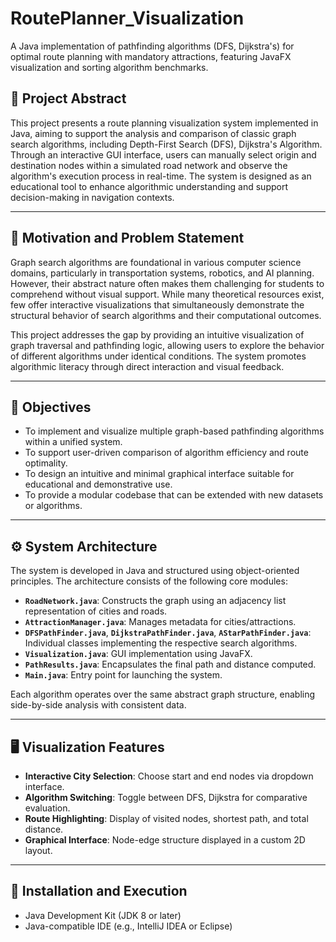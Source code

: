 # RoutePlanner_Visualization
A Java implementation of pathfinding algorithms (DFS, Dijkstra's) for optimal route planning with mandatory attractions, featuring JavaFX visualization and sorting algorithm benchmarks.

## 🧭 Project Abstract

This project presents a route planning visualization system implemented in Java, aiming to support the analysis and comparison of classic graph search algorithms, including Depth-First Search (DFS), Dijkstra's Algorithm. Through an interactive GUI interface, users can manually select origin and destination nodes within a simulated road network and observe the algorithm's execution process in real-time. The system is designed as an educational tool to enhance algorithmic understanding and support decision-making in navigation contexts.

---

## 📌 Motivation and Problem Statement

Graph search algorithms are foundational in various computer science domains, particularly in transportation systems, robotics, and AI planning. However, their abstract nature often makes them challenging for students to comprehend without visual support. While many theoretical resources exist, few offer interactive visualizations that simultaneously demonstrate the structural behavior of search algorithms and their computational outcomes.

This project addresses the gap by providing an intuitive visualization of graph traversal and pathfinding logic, allowing users to explore the behavior of different algorithms under identical conditions. The system promotes algorithmic literacy through direct interaction and visual feedback.

---

## 🎯 Objectives

- To implement and visualize multiple graph-based pathfinding algorithms within a unified system.
- To support user-driven comparison of algorithm efficiency and route optimality.
- To design an intuitive and minimal graphical interface suitable for educational and demonstrative use.
- To provide a modular codebase that can be extended with new datasets or algorithms.

---

## ⚙️ System Architecture

The system is developed in Java and structured using object-oriented principles. The architecture consists of the following core modules:

- **`RoadNetwork.java`**: Constructs the graph using an adjacency list representation of cities and roads.
- **`AttractionManager.java`**: Manages metadata for cities/attractions.
- **`DFSPathFinder.java`**, **`DijkstraPathFinder.java`**, **`AStarPathFinder.java`**: Individual classes implementing the respective search algorithms.
- **`Visualization.java`**: GUI implementation using JavaFX.
- **`PathResults.java`**: Encapsulates the final path and distance computed.
- **`Main.java`**: Entry point for launching the system.

Each algorithm operates over the same abstract graph structure, enabling side-by-side analysis with consistent data.

---

## 🖥️ Visualization Features

- **Interactive City Selection**: Choose start and end nodes via dropdown interface.
- **Algorithm Switching**: Toggle between DFS, Dijkstra for comparative evaluation.
- **Route Highlighting**: Display of visited nodes, shortest path, and total distance.
- **Graphical Interface**: Node-edge structure displayed in a custom 2D layout.

---

## 🔧 Installation and Execution

- Java Development Kit (JDK 8 or later)
- Java-compatible IDE (e.g., IntelliJ IDEA or Eclipse)
